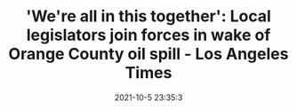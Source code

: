 ---
"title": "'We're all in this together': Local legislators join forces in wake of Orange County oil spill - Los Angeles Times"
"date": "2021-10-5 23:35:3"
"feed_name": "GOOGLENEWSDRILLING"
"feed_website": "https://news.google.com/search?q=drilling%2Bincident&hl=en-US&gl=US&ceid=US:en"
"feed_rss": "https://news.google.com/rss/search?q=drilling%2Bincident&hl=en-US&gl=US&ceid=US:en"
"link": "https://www.latimes.com/socal/daily-pilot/news/story/2021-10-05/were-all-in-this-together-local-legislators-join-forces-in-wake-of-orange-county-oil-spill"
"source": "{'href': 'https://www.latimes.com', 'title': 'Los Angeles Times'}"
"file": "_posts/2021-1-1-9a3f9f068223c463f1484d17e1e38b77b07f8bdf.md"
"accident": "1"
"drilling": "1"
"dead": "0"
"injured": "0"
"arrested": "0"
"place": "unknown place"
"where": "unknown site"
"causes": "unknown"
"place_uri": "unknown place"
---
